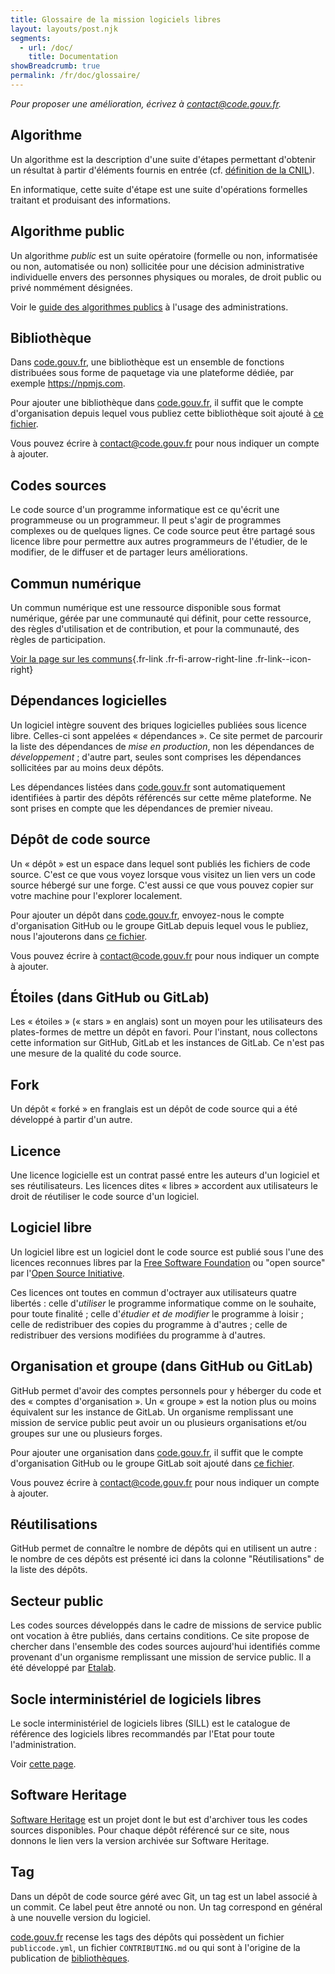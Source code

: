 ```yaml
---
title: Glossaire de la mission logiciels libres
layout: layouts/post.njk
segments:
  - url: /doc/
    title: Documentation
showBreadcrumb: true
permalink: /fr/doc/glossaire/
---
```


*Pour proposer une amélioration, écrivez à [contact@code.gouv.fr](mailto:contact@code.gouv.fr).*

<a id="algo"></a>
## Algorithme

Un algorithme est la description d'une suite d'étapes permettant
d'obtenir un résultat à partir d'éléments fournis en entrée
(cf. [définition de la
CNIL](https://www.cnil.fr/fr/definition/algorithme)).

En informatique, cette suite d'étape est une suite d'opérations
formelles traitant et produisant des informations.

<a id="public-algo"></a>
## Algorithme public

Un algorithme *public* est un suite opératoire (formelle ou non,
informatisée ou non, automatisée ou non) sollicitée pour une décision
administrative individuelle envers des personnes physiques ou morales,
de droit public ou privé nommément désignées.

Voir le [guide des algorithmes publics](https://guides.etalab.gouv.fr/algorithmes/) à l'usage des administrations.

<a id="lib"></a>
## Bibliothèque

Dans [code.gouv.fr](https://code.gouv.fr/public/#/libs), une bibliothèque est
un ensemble de fonctions distribuées sous forme de paquetage via une
plateforme dédiée, par exemple https://npmjs.com.

Pour ajouter une bibliothèque dans
[code.gouv.fr](https://code.gouv.fr/public/#/libs), il suffit que le compte
d'organisation depuis lequel vous publiez cette bibliothèque soit
ajouté à [ce
fichier](https://git.sr.ht/~codegouvfr/codegouvfr-sources/tree/main/item/comptes-organismes-publics.yml).

Vous pouvez écrire à
[contact@code.gouv.fr](mailto:contact@code.gouv.fr)
pour nous indiquer un compte à ajouter.

<a id="source-code"></a>
## Codes sources

Le code source d'un programme informatique est ce qu'écrit une
programmeuse ou un programmeur.  Il peut s'agir de programmes
complexes ou de quelques lignes.  Ce code source peut être partagé
sous licence libre pour permettre aux autres programmeurs de
l'étudier, de le modifier, de le diffuser et de partager leurs
améliorations.

<a id="digital-common"></a>
## Commun numérique

Un commun numérique est une ressource disponible sous format
numérique, gérée par une communauté qui définit, pour cette ressource,
des règles d'utilisation et de contribution, et pour la communauté,
des règles de participation.

[Voir la page sur les communs](/fr/communs/){.fr-link .fr-fi-arrow-right-line .fr-link--icon-right}

<a id="dep"></a>
## Dépendances logicielles

Un logiciel intègre souvent des briques logicielles publiées sous
licence libre. Celles-ci sont appelées « dépendances ». Ce site permet
de parcourir la liste des dépendances de *mise en production*, non les
dépendances de *développement* ; d'autre part, seules sont comprises
les dépendances sollicitées par au moins deux dépôts.

Les dépendances listées dans
[code.gouv.fr](https://code.gouv.fr/public/#/deps) sont automatiquement
identifiées à partir des dépôts référencés sur cette même plateforme.
Ne sont prises en compte que les dépendances de premier niveau.

<a id="repo"></a>
## Dépôt de code source

Un « dépôt » est un espace dans lequel sont publiés les fichiers de
code source. C'est ce que vous voyez lorsque vous visitez un lien vers
un code source hébergé sur une forge. C'est aussi ce que vous pouvez
copier sur votre machine pour l'explorer localement.

Pour ajouter un dépôt dans
[code.gouv.fr](https://code.gouv.fr/public/#/repos), envoyez-nous le compte
d'organisation GitHub ou le groupe GitLab depuis lequel vous le
publiez, nous l'ajouterons dans [ce
fichier](https://git.sr.ht/~codegouvfr/codegouvfr-sources/tree/main/item/comptes-organismes-publics.yml).

Vous pouvez écrire à
[contact@code.gouv.fr](mailto:contact@code.gouv.fr)
pour nous indiquer un compte à ajouter.

<a id="stars"></a>
## Étoiles (dans GitHub ou GitLab)

Les « étoiles » (« stars » en anglais) sont un moyen pour les
utilisateurs des plates-formes de mettre un dépôt en favori. Pour
l'instant, nous collectons cette information sur GitHub, GitLab et les
instances de GitLab. Ce n'est pas une mesure de la qualité du code
source.

<a id="fork"></a>
## Fork

Un dépôt « forké » en franglais est un dépôt de code source qui a été
développé à partir d'un autre.

<a id="license"></a>
## Licence

Une licence logicielle est un contrat passé entre les auteurs d'un
logiciel et ses réutilisateurs. Les licences dites « libres »
accordent aux utilisateurs le droit de réutiliser le code source d'un
logiciel.

## Logiciel libre

Un logiciel libre est un logiciel dont le code source est publié sous
l'une des licences reconnues libres par la [Free Software
Foundation](https://www.gnu.org/licenses/licenses.en.html) ou "open
source" par l'[Open Source
Initiative](https://opensource.org/licenses).  

Ces licences ont toutes en commun d'octrayer aux utilisateurs quatre
libertés : celle d'*utiliser* le programme informatique comme on le
souhaite, pour toute finalité ; celle d'*étudier et de modifier* le
programme à loisir ; celle de redistribuer des copies du programme à
d'autres ; celle de redistribuer des versions modifiées du programme à
d'autres.

<a id="orga"></a>
## Organisation et groupe (dans GitHub ou GitLab)

GitHub permet d'avoir des comptes personnels pour y héberger du code
et des « comptes d'organisation ». Un « groupe » est la notion plus ou
moins équivalent sur les instance de GitLab. Un organisme remplissant
une mission de service public peut avoir un ou plusieurs organisations
et/ou groupes sur une ou plusieurs forges.

Pour ajouter une organisation dans
[code.gouv.fr](https://code.gouv.fr/public/#/groups), il suffit que le compte
d'organisation GitHub ou le groupe GitLab soit ajouté dans [ce
fichier](https://git.sr.ht/~codegouvfr/codegouvfr-sources/tree/main/item/comptes-organismes-publics.yml).

Vous pouvez écrire à
[contact@code.gouv.fr](mailto:contact@code.gouv.fr)
pour nous indiquer un compte à ajouter.

<a id="reuse"></a>
## Réutilisations

GitHub permet de connaître le nombre de dépôts qui en utilisent un
autre : le nombre de ces dépôts est présenté ici dans la colonne
"Réutilisations" de la liste des dépôts.

<a id="public-sector"></a>
## Secteur public

Les codes sources développés dans le cadre de missions de service
public ont vocation à être publiés, dans certains conditions. Ce site
propose de chercher dans l'ensemble des codes sources aujourd'hui
identifiés comme provenant d'un organisme remplissant une mission de
service public. Il a été développé par
[Etalab](https://www.etalab.gouv.fr).

<a id="sill"></a>
## Socle interministériel de logiciels libres

Le socle interministériel de logiciels libres (SILL) est le catalogue
de référence des logiciels libres recommandés par l'Etat pour toute
l'administration.

Voir [cette page](/fr/doc/sill/).

<a id="swh"></a>
## Software Heritage

[Software Heritage](https://www.softwareheritage.org) est un projet
dont le but est d'archiver tous les codes sources disponibles. Pour
chaque dépôt référencé sur ce site, nous donnons le lien vers la
version archivée sur Software Heritage.

<a id="tag"></a>
## Tag

Dans un dépôt de code source géré avec Git, un tag est un label
associé à un commit.  Ce label peut être annoté ou non.  Un tag
correspond en général à une nouvelle version du logiciel.

[code.gouv.fr](https://code.gouv.fr/public/#/tags) recense les tags des
dépôts qui possèdent un fichier `publiccode.yml`, un fichier
`CONTRIBUTING.md` ou qui sont à l'origine de la publication de
[bibliothèques](https://code.gouv.fr/public/#/libs).
